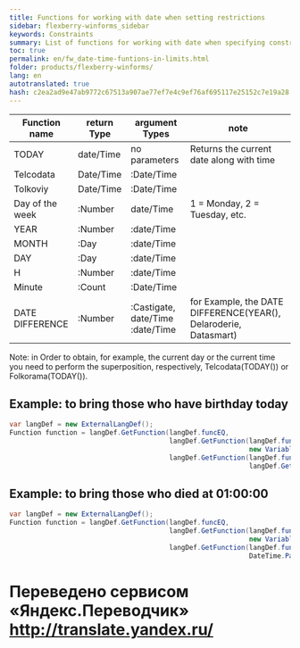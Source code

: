 ```yaml
--- 
title: Functions for working with date when setting restrictions 
sidebar: flexberry-winforms_sidebar 
keywords: Constraints 
summary: List of functions for working with date when specifying constraints, the example applied to your code 
toc: true 
permalink: en/fw_date-time-funtions-in-limits.html 
folder: products/flexberry-winforms/ 
lang: en 
autotranslated: true 
hash: c2ea2ad9e47ab9772c67513a907ae77ef7e4c9ef76af695117e25152c7e19a28 
--- 
```


| Function name | return Type | argument Types | note 
|--|--|--|--| 
| TODAY | date/Time | no parameters | Returns the current date along with time 
| Telcodata | Date/Time | :Date/Time 
| Tolkoviy | Date/Time | :Date/Time 
| Day of the week | :Number | date/Time | 1 = Monday, 2 = Tuesday, etc. 
| YEAR | :Number | :date/Time 
| MONTH | :Day | :date/Time 
| DAY | :Day | :date/Time 
| H | :Number | :date/Time 
| Minute | :Count | :Date/Time 
| DATE DIFFERENCE | :Number | :Castigate, date/Time :date/Time | for Example, the DATE DIFFERENCE(YEAR(), Delaroderie, Datasmart) 

Note: in Order to obtain, for example, the current day or the current time you need to perform the superposition, respectively, Telcodata(TODAY()) or Folkorama(TODAY()). 

## Example: to bring those who have birthday today 

```csharp
var langDef = new ExternalLangDef();
Function function = langDef.GetFunction(langDef.funcEQ,
                                        langDef.GetFunction(langDef.funcOnlyDate,
                                                            new VariableDef(langDef.DateTimeType, "Dataromance")),
                                        langDef.GetFunction(langDef.funcOnlyDate,
                                                            langDef.GetFunction("TODAY")));
``` 

## Example: to bring those who died at 01:00:00 

```csharp
var langDef = new ExternalLangDef();
Function function = langDef.GetFunction(langDef.funcEQ,
                                        langDef.GetFunction(langDef.funcOnlyTime,
                                                            new VariableDef(langDef.DateTimeType, "Datasmart")),
                                        langDef.GetFunction(langDef.funcOnlyTime,
                                                            DateTime.Parse("01:00:00")));
``` 



 # Переведено сервисом «Яндекс.Переводчик» http://translate.yandex.ru/